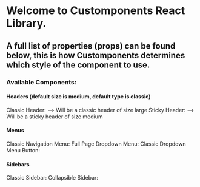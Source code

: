 
# Welcome to Customponents React Library.

## A full list of properties (props) can be found below, this is how Customponents determines which style of the component to use.



### Available Components:

 #### Headers (default size is medium, default type is classic)
 Classic Header: <CHeader size="lg" />    --> Will be a classic header of size large
 Sticky Header: <CHeader type="sticky" /> --> Will be a sticky header of size medium

 #### Menus
 Classic Navigation Menu: <CNavMenu />
 Full Page Dropdown Menu: <CFullPageDropMenu />
 Classic Dropdown Menu Button: <CDropMenuBtn />

 #### Sidebars
 Classic Sidebar: <CSidebar />
 Collapsible Sidebar: <CCollapseSidebar />
